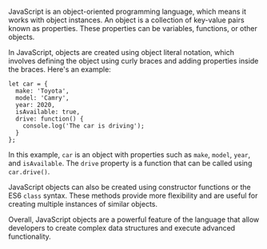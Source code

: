 JavaScript is an object-oriented programming language, which means it works with object instances. An object is a collection of key-value pairs known as properties. These properties can be variables, functions, or other objects. 

In JavaScript, objects are created using object literal notation, which involves defining the object using curly braces and adding properties inside the braces. Here's an example: 

```
let car = {
  make: 'Toyota',
  model: 'Camry',
  year: 2020,
  isAvailable: true,
  drive: function() {
    console.log('The car is driving');
  }
};
```

In this example, `car` is an object with properties such as `make`, `model`, `year`, and `isAvailable`. The `drive` property is a function that can be called using `car.drive()`. 

JavaScript objects can also be created using constructor functions or the ES6 `class` syntax. These methods provide more flexibility and are useful for creating multiple instances of similar objects. 

Overall, JavaScript objects are a powerful feature of the language that allow developers to create complex data structures and execute advanced functionality.
